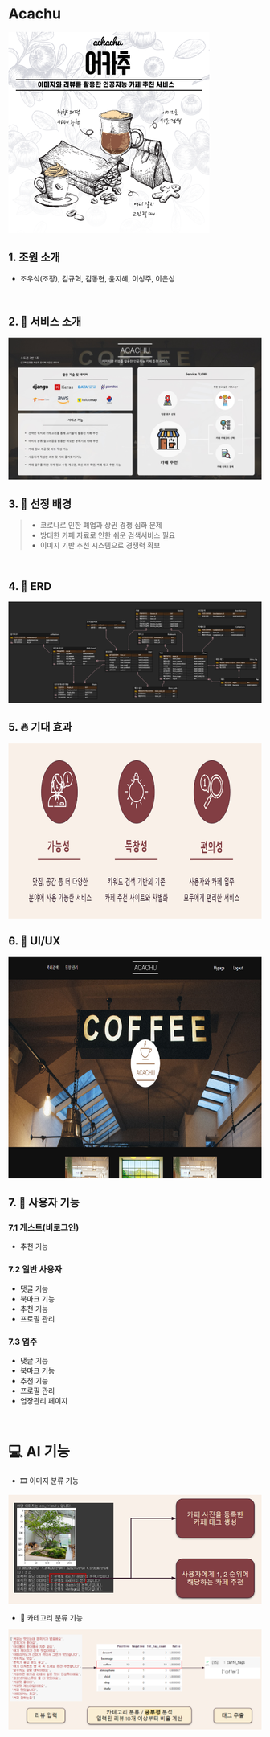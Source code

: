 # Acachu

<img src='https://github.com/AIVLE-School-first-Big-Project/Acachu/blob/main/readmeImage/acachu.png?raw=true' height='400' width='400'>

<br>

## 1. 조원 소개
- 조우석(조장), 김규혁, 김동현, 윤지혜, 이성주, 이은성

<br>

## 2. 📢 서비스 소개
<img src='https://github.com/AIVLE-School-first-Big-Project/Acachu/blob/main/readmeImage/serviceflow.png?raw=true'>

<br>

## 3. :link: 선정 배경
 > - 코로나로 인한 폐업과 상권 경쟁 심화 문제
 > - 방대한 카페 자료로 인한 쉬운 검색서비스 필요
 > - 이미지 기반 추천 시스템으로 경쟁력 확보
<!-- <img src='https://github.com/AIVLE-School-first-Big-Project/Acachu/blob/main/readmeImage/background.PNG?raw=true' height='400'> -->

<br>

## 4. 💾 ERD
<img src='https://github.com/AIVLE-School-first-Big-Project/Acachu/blob/main/readmeImage/erd.png?raw=true'>

<br>

## 5. :fire: 기대 효과
<img src='https://github.com/AIVLE-School-first-Big-Project/Acachu/blob/main/readmeImage/effect.png?raw=true' height='350'>

<br>

## 6. 📸 UI/UX
<img src='https://github.com/AIVLE-School-first-Big-Project/Acachu/blob/main/readmeImage/main_ui.PNG?raw=true' height='442'>

<br>

## 7. 🔎 사용자 기능

### 7.1 게스트(비로그인)
- 추천 기능

### 7.2 일반 사용자
- 댓글 기능
- 북마크 기능
- 추천 기능
- 프로필 관리
 
### 7.3 업주
- 댓글 기능
- 북마크 기능
- 추천 기능
- 프로필 관리
- 업장관리 페이지

<br>

# 💻 AI 기능
- 🎞 이미지 분류 기능
<img src='https://github.com/AIVLE-School-first-Big-Project/Acachu/blob/main/readmeImage/image_classification.PNG?raw=true'>

- 📃 카테고리 분류 기능
<img src='https://github.com/AIVLE-School-first-Big-Project/Acachu/blob/main/readmeImage/review_classification.PNG?raw=true' width='923'>
